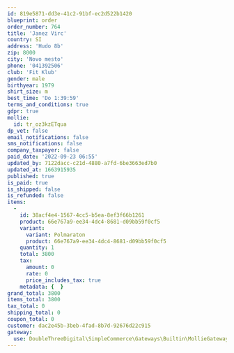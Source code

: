 ```yaml
---
id: 819e5871-dd3e-41c2-91bf-ec2d522b1420
blueprint: order
order_number: 764
title: 'Janez Virc'
country: SI
address: 'Hudo 8b'
zip: 8000
city: 'Novo mesto'
phone: '041392506'
club: 'Fit Klub'
gender: male
birthyear: 1979
shirt_size: m
best_time: 'Do 1:39:59'
terms_and_conditions: true
gdpr: true
mollie:
  id: tr_oz3kzETqua
dp_vet: false
email_notifications: false
sms_notifications: false
company_taxpayer: false
paid_date: '2022-09-23 06:55'
updated_by: 7122dacc-c21d-4880-a7fd-6be3663ed7b0
updated_at: 1663915935
published: true
is_paid: true
is_shipped: false
is_refunded: false
items:
  -
    id: 38acf4e4-1567-4cc5-b5ea-8ef3f66b1261
    product: 66e767a9-ee34-4dc4-8681-d09bb59f0cf5
    variant:
      variant: Polmaraton
      product: 66e767a9-ee34-4dc4-8681-d09bb59f0cf5
    quantity: 1
    total: 3800
    tax:
      amount: 0
      rate: 0
      price_includes_tax: true
    metadata: {  }
grand_total: 3800
items_total: 3800
tax_total: 0
shipping_total: 0
coupon_total: 0
customer: dac2e45b-3beb-4fad-8b7d-92676d22c915
gateway:
  use: DoubleThreeDigital\SimpleCommerce\Gateways\Builtin\MollieGateway
---
```

